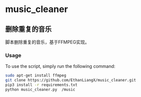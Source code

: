# music_cleaner
## 删除重复的音乐
脚本删除重复的音乐，基于FFMPEG实现。

### Usage
To use the script, simply run the following command:
```bash
sudo apt-get install ffmpeg
git clone https://github.com/EthanLiangX/music_cleaner.git
pip3 install -r requirements.txt
python music_cleaner.py  /music
```
